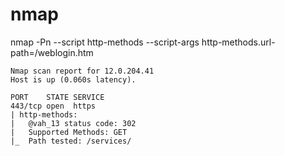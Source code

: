 # nmap
nmap  -Pn --script http-methods --script-args http-methods.url-path=/weblogin.htm

```
Nmap scan report for 12.0.204.41
Host is up (0.060s latency).

PORT    STATE SERVICE
443/tcp open  https
| http-methods:
|   @vah_13 status code: 302
|   Supported Methods: GET
|_  Path tested: /services/
```
